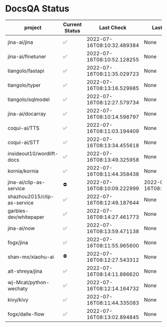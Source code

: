 # DocsQA Status
|          project          |Current Status|        Last Check        |      Last Downtime       |
|---------------------------|--------------|--------------------------|--------------------------|
|jina-ai/jina               |✅            |2022-07-16T08:10:32.489384|None                      |
|jina-ai/finetuner          |✅            |2022-07-16T08:10:52.128255|None                      |
|tiangolo/fastapi           |✅            |2022-07-16T08:11:35.029723|None                      |
|tiangolo/typer             |✅            |2022-07-16T08:13:16.529985|None                      |
|tiangolo/sqlmodel          |✅            |2022-07-16T08:12:27.579734|None                      |
|jina-ai/docarray           |✅            |2022-07-16T08:10:14.598797|None                      |
|coqui-ai/TTS               |✅            |2022-07-16T08:11:03.194409|None                      |
|coqui-ai/STT               |✅            |2022-07-16T08:13:34.455618|None                      |
|insideout10/wordlift-docs  |✅            |2022-07-16T08:13:49.325958|None                      |
|kornia/kornia              |✅            |2022-07-16T08:11:44.358438|None                      |
|jina-ai/clip-as-service    |⛔️           |2022-07-16T08:10:09.222999|2022-07-16T08:10:09.222982|
|shazhou2015/clip-as-service|✅            |2022-07-16T08:12:49.187644|None                      |
|garbles-dev/whitepaper     |✅            |2022-07-16T08:14:27.461773|None                      |
|jina-ai/now                |✅            |2022-07-16T08:13:59.471138|None                      |
|fogx/jina                  |✅            |2022-07-16T08:11:55.965600|None                      |
|shan-mx/xiaohu-ai          |⛔️           |2022-07-16T08:12:27.543312|None                      |
|alt-shreya/jina            |✅            |2022-07-16T08:14:11.886620|None                      |
|wj-Mcat/python-wechaty     |✅            |2022-07-16T08:12:14.164732|None                      |
|kivy/kivy                  |✅            |2022-07-16T08:11:44.335083|None                      |
|fogx/dalle-flow            |✅            |2022-07-16T08:13:02.894845|None                      |
